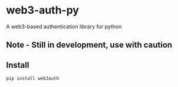 # web3-auth-py
A web3-based authentication library for python

## Note - Still in development, use with caution


## Install

`pip install web3auth`
